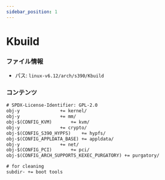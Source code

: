 ```yaml
---
sidebar_position: 1
---
```

# Kbuild

### ファイル情報

- パス: `linux-v6.12/arch/s390/Kbuild`

### コンテンツ

```txt
# SPDX-License-Identifier: GPL-2.0
obj-y				+= kernel/
obj-y				+= mm/
obj-$(CONFIG_KVM)		+= kvm/
obj-y				+= crypto/
obj-$(CONFIG_S390_HYPFS)	+= hypfs/
obj-$(CONFIG_APPLDATA_BASE)	+= appldata/
obj-y				+= net/
obj-$(CONFIG_PCI)		+= pci/
obj-$(CONFIG_ARCH_SUPPORTS_KEXEC_PURGATORY) += purgatory/

# for cleaning
subdir- += boot tools

```
